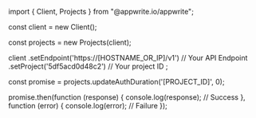 import { Client, Projects } from "@appwrite.io/appwrite";

const client = new Client();

const projects = new Projects(client);

client
    .setEndpoint('https://[HOSTNAME_OR_IP]/v1') // Your API Endpoint
    .setProject('5df5acd0d48c2') // Your project ID
;

const promise = projects.updateAuthDuration('[PROJECT_ID]', 0);

promise.then(function (response) {
    console.log(response); // Success
}, function (error) {
    console.log(error); // Failure
});